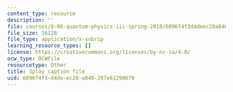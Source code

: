 ```yaml
---
content_type: resource
description: ''
file: courses/8-06-quantum-physics-iii-spring-2018/6096f4f3d4deec28a840287e61290670_OCbC7fRsL7k.srt
file_size: 16128
file_type: application/x-subrip
learning_resource_types: []
license: https://creativecommons.org/licenses/by-nc-sa/4.0/
ocw_type: OCWFile
resourcetype: Other
title: 3play caption file
uid: 6096f4f3-d4de-ec28-a840-287e61290670
---
```

